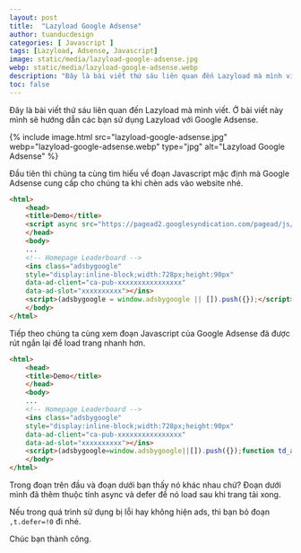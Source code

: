 ```yaml
---
layout: post
title:  "Lazyload Google Adsense"
author: tuanducdesign
categories: [ Javascript ]
tags: [Lazyload, Adsense, Javascript]
image: static/media/lazyload-google-adsense.jpg
webp: static/media/lazyload-google-adsense.webp
description: "Đây là bài viết thứ sáu liên quan đến Lazyload mà mình viết. Ở bài viết này mình sẽ hướng dẫn các bạn sử dụng Lazyload với Google Adsense."
toc: false
---
```


Đây là bài viết thứ sáu liên quan đến Lazyload mà mình viết. Ở bài viết này mình sẽ hướng dẫn các bạn sử dụng Lazyload với Google Adsense.

{% include image.html src="lazyload-google-adsense.jpg" webp="lazyload-google-adsense.webp" type="jpg" alt="Lazyload Google Adsense" %}

Đầu tiên thì chúng ta cùng tìm hiểu về đoạn Javascript mặc định mà Google Adsense cung cấp cho chúng ta khi chèn ads vào website nhé.

```html
<html>
    <head>
    <title>Demo</title>
    <script async src="https://pagead2.googlesyndication.com/pagead/js/adsbygoogle.js"></script>
    </head>
    <body>
    ...
    <!-- Homepage Leaderboard -->
    <ins class="adsbygoogle"
    style="display:inline-block;width:728px;height:90px"
    data-ad-client="ca-pub-xxxxxxxxxxxxxxxx"
    data-ad-slot="xxxxxxxxxx"></ins>
    <script>(adsbygoogle = window.adsbygoogle || []).push({});</script>
    </body>
</html>
```

Tiếp theo chúng ta cùng xem đoạn Javascript của Google Adsense đã được rút ngắn lại để load trang nhanh hơn.

```html
<html>
    <head>
    <title>Demo</title>
    </head>
    <body>
    ...
    <!-- Homepage Leaderboard -->
    <ins class="adsbygoogle"
    style="display:inline-block;width:728px;height:90px"
    data-ad-client="ca-pub-xxxxxxxxxxxxxxxx"
    data-ad-slot="xxxxxxxxxx"></ins>
    <script>(adsbygoogle=window.adsbygoogle||[]).push({});function td_adsense(){var t=document.createElement("script");t.async=!0,t.defer=!0,t.src="https://pagead2.googlesyndication.com/pagead/js/adsbygoogle.js",document.body.appendChild(t)}window.addEventListener?window.addEventListener("load",td_adsense,!1):window.attachEvent?window.attachEvent("onload",td_adsense):window.onload=td_adsense;</script>
    </body>
</html>
```

Trong đoạn trên đầu và đoạn dưới bạn thấy nó khác nhau chứ? Đoạn dưới mình đã thêm thuộc tính async và defer để nó load sau khi trang tải xong.

Nếu trong quá trình sử dụng bị lỗi hay không hiện ads, thì bạn bỏ đoạn ```,t.defer=!0``` đi nhé.

Chúc bạn thành công.
